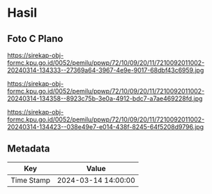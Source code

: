 # Hasil

## Foto C Plano

https://sirekap-obj-formc.kpu.go.id/0052/pemilu/ppwp/72/10/09/20/11/7210092011002-20240314-134333--27369a64-3967-4e9e-9017-68dbf43c6959.jpg

https://sirekap-obj-formc.kpu.go.id/0052/pemilu/ppwp/72/10/09/20/11/7210092011002-20240314-134358--8923c75b-3e0a-4912-bdc7-a7ae469228fd.jpg

https://sirekap-obj-formc.kpu.go.id/0052/pemilu/ppwp/72/10/09/20/11/7210092011002-20240314-134423--038e49e7-e014-438f-8245-64f5208d9796.jpg


## Metadata

| Key        | Value               |
| ---------- | ------------------- |
| Time Stamp | 2024-03-14 14:00:00 |




